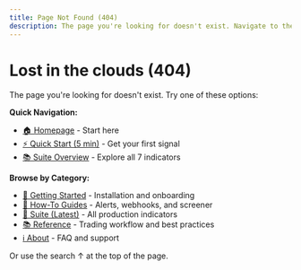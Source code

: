```yaml
---
title: Page Not Found (404)
description: The page you're looking for doesn't exist. Navigate to the homepage or explore Signal Pilot documentation sections.
---
```


# Lost in the clouds (404)

The page you're looking for doesn't exist. Try one of these options:

**Quick Navigation:**
- [🏠 Homepage](index.md) - Start here
- [⚡ Quick Start (5 min)](start-quick.md) - Get your first signal
- [📚 Suite Overview](suite-index.md) - Explore all 7 indicators

**Browse by Category:**
- [🚀 Getting Started](start-quick.md) - Installation and onboarding
- [📖 How-To Guides](how-to-alerts.md) - Alerts, webhooks, and screener
- [🚀 Suite (Latest)](suite-index.md) - All production indicators
- [📚 Reference](ref-workflow.md) - Trading workflow and best practices
- [ℹ️ About](about-faq.md) - FAQ and support

Or use the search ↑ at the top of the page.
